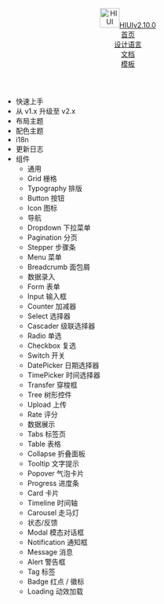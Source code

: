 <!DOCTYPE html><html lang="zh-CN"><head>
  <meta charset="UTF-8">
  <meta name="viewport" content="width=device-width, initial-scale=1.0">
  <meta http-equiv="X-UA-Compatible" content="ie=edge">
  <title>HIUI</title>
  <link rel="icon" href="/hiui/static/img/logo.png" type="image/x-icon">
  <!-- Global site tag (gtag.js) - Google Analytics -->
  <script async="" src="https://www.googletagmanager.com/gtag/js?id=UA-144480749-1"></script>
  <script>
    window.dataLayer = window.dataLayer || [];
    function gtag () {dataLayer.push(arguments);}
    gtag('js', new Date());
    gtag('config', 'UA-144480749-1');
  </script>
  <!-- Hotjar Tracking Code for https://xiaomi.github.io/hiui/ -->
  <script>
    ;(function(h, o, t, j, a, r) {
      h.hj =
        h.hj ||
        function() {
          ;(h.hj.q = h.hj.q || []).push(arguments)
        }
      h._hjSettings = { hjid: 1237124, hjsv: 6 }
      a = o.getElementsByTagName('head')[0]
      r = o.createElement('script')
      r.async = 1
      r.src = t + h._hjSettings.hjid + j + h._hjSettings.hjsv
      a.appendChild(r)
    })(window, document, 'https://static.hotjar.com/c/hotjar-', '.js?sv=')
  </script><script async="" src="https://static.hotjar.com/c/hotjar-1237124.js?sv=6"></script>
<link href="/hiui/styles.chunk.ab95a61e02ad34a9d990.css" rel="stylesheet"><link href="/hiui/styles.ab95a61e02ad34a9d990.css" rel="stylesheet"></head>
<body>
<div id="app"><div><div class="layout layout--classic layout--white layout--flat"><header class="layout__header header"><div class="logo"><a class="logo__link" href="/hiui/" title="HIUI"><img class="logo__img" src="/hiui/static/img/logo.png" alt="HIUI" height="40"><span class="logo__title">HIUI<span class="version">v2.10.0</span></span></a></div><div class="header__nav header__nav--right"><div class="header__nav-item"><a href="/hiui/zh-CN">首页</a></div><div class="header__nav-item"><a href="/hiui/zh-CN/designs/summarize">设计语言</a></div><div class="header__nav-item"><a href="/hiui/zh-CN/docs/quick-start">文档</a></div><div class="header__nav-item"><a href="/hiui/zh-CN/templates/portal">模板</a></div><div class="header__nav-item"><a href="https://github.com/XiaoMi/hiui"><i class="hi-fa fa-github"></i></a></div></div></header><div class="layout__body"><aside class="layout__sidebar sidebar "><div class="sidebar__wrapper"><ul class="sidebar__list"><li><div class="sidebar__item"><span class="sidebar__item-title"><span class="components-title">快速上手</span></span></div></li><li><div class="sidebar__item"><span class="sidebar__item-title"><span class="components-title">从 v1.x 升级至 v2.x</span></span></div></li><li><div class="sidebar__item"><span class="sidebar__item-title"><span class="components-title">布局主题</span></span></div></li><li><div class="sidebar__item"><span class="sidebar__item-title"><span class="components-title">配色主题</span></span></div></li><li><div class="sidebar__item"><span class="sidebar__item-title"><span class="components-title">i18n</span></span></div></li><li><div class="sidebar__item"><span class="sidebar__item-title"><span class="components-title">更新日志</span></span></div></li><li><div class="sidebar__item"><span class="sidebar__item-title"><span class="components-page">组件</span></span><i class="sidebar__item-toggle hi-icon icon-down"></i></div><ul class="sidebar__list sidebar__list--submenu sidebar__list--collapsed"><li><div class="sidebar__item sidebar__item--noaction"><span class="sidebar__item-title"><span class="components-title">通用</span></span></div></li><li><div class="sidebar__item"><span class="sidebar__item-title"><span class="components-page">Grid 栅格</span></span></div></li><li><div class="sidebar__item"><span class="sidebar__item-title"><span class="components-page">Typography 排版</span></span></div></li><li><div class="sidebar__item"><span class="sidebar__item-title"><span class="components-page">Button 按钮</span></span></div></li><li><div class="sidebar__item"><span class="sidebar__item-title"><span class="components-page">Icon 图标</span></span></div></li><li><div class="sidebar__item sidebar__item--noaction"><span class="sidebar__item-title"><span class="components-title">导航</span></span></div></li><li><div class="sidebar__item"><span class="sidebar__item-title"><span class="components-page">Dropdown 下拉菜单</span></span></div></li><li><div class="sidebar__item"><span class="sidebar__item-title"><span class="components-page">Pagination 分页</span></span></div></li><li><div class="sidebar__item"><span class="sidebar__item-title"><span class="components-page">Stepper 步骤条</span></span></div></li><li><div class="sidebar__item"><span class="sidebar__item-title"><span class="components-page">Menu 菜单</span></span></div></li><li><div class="sidebar__item"><span class="sidebar__item-title"><span class="components-page">Breadcrumb 面包屑</span></span></div></li><li><div class="sidebar__item sidebar__item--noaction"><span class="sidebar__item-title"><span class="components-title">数据录入</span></span></div></li><li><div class="sidebar__item"><span class="sidebar__item-title"><span class="components-page">Form 表单</span></span></div></li><li><div class="sidebar__item"><span class="sidebar__item-title"><span class="components-page">Input 输入框</span></span></div></li><li><div class="sidebar__item"><span class="sidebar__item-title"><span class="components-page">Counter 加减器</span></span></div></li><li><div class="sidebar__item"><span class="sidebar__item-title"><span class="components-page">Select 选择器</span></span></div></li><li><div class="sidebar__item"><span class="sidebar__item-title"><span class="components-page">Cascader 级联选择器</span></span></div></li><li><div class="sidebar__item"><span class="sidebar__item-title"><span class="components-page">Radio 单选</span></span></div></li><li><div class="sidebar__item"><span class="sidebar__item-title"><span class="components-page">Checkbox 复选</span></span></div></li><li><div class="sidebar__item"><span class="sidebar__item-title"><span class="components-page">Switch 开关</span></span></div></li><li><div class="sidebar__item"><span class="sidebar__item-title"><span class="components-page">DatePicker 日期选择器</span></span></div></li><li><div class="sidebar__item"><span class="sidebar__item-title"><span class="components-page">TimePicker 时间选择器</span></span></div></li><li><div class="sidebar__item"><span class="sidebar__item-title"><span class="components-page">Transfer 穿梭框</span></span></div></li><li><div class="sidebar__item"><span class="sidebar__item-title"><span class="components-page">Tree 树形控件</span></span></div></li><li><div class="sidebar__item"><span class="sidebar__item-title"><span class="components-page">Upload 上传</span></span></div></li><li><div class="sidebar__item"><span class="sidebar__item-title"><span class="components-page">Rate 评分</span></span></div></li><li><div class="sidebar__item sidebar__item--noaction"><span class="sidebar__item-title"><span class="components-title">数据展示</span></span></div></li><li><div class="sidebar__item"><span class="sidebar__item-title"><span class="components-page">Tabs 标签页</span></span></div></li><li><div class="sidebar__item"><span class="sidebar__item-title"><span class="components-page">Table 表格</span></span></div></li><li><div class="sidebar__item"><span class="sidebar__item-title"><span class="components-page">Collapse 折叠面板</span></span></div></li><li><div class="sidebar__item"><span class="sidebar__item-title"><span class="components-page">Tooltip 文字提示</span></span></div></li><li><div class="sidebar__item"><span class="sidebar__item-title"><span class="components-page">Popover 气泡卡片</span></span></div></li><li><div class="sidebar__item"><span class="sidebar__item-title"><span class="components-page">Progress 进度条</span></span></div></li><li><div class="sidebar__item"><span class="sidebar__item-title"><span class="components-page">Card 卡片</span></span></div></li><li><div class="sidebar__item"><span class="sidebar__item-title"><span class="components-page">Timeline 时间轴</span></span></div></li><li><div class="sidebar__item"><span class="sidebar__item-title"><span class="components-page">Carousel 走马灯</span></span></div></li><li><div class="sidebar__item sidebar__item--noaction"><span class="sidebar__item-title"><span class="components-title">状态/反馈</span></span></div></li><li><div class="sidebar__item"><span class="sidebar__item-title"><span class="components-page">Modal 模态对话框</span></span></div></li><li><div class="sidebar__item"><span class="sidebar__item-title"><span class="components-page">Notification 通知框</span></span></div></li><li><div class="sidebar__item"><span class="sidebar__item-title"><span class="components-page">Message 消息</span></span></div></li><li><div class="sidebar__item"><span class="sidebar__item-title"><span class="components-page">Alert 警告框</span></span></div></li><li><div class="sidebar__item"><span class="sidebar__item-title"><span class="components-page">Tag 标签</span></span></div></li><li><div class="sidebar__item"><span class="sidebar__item-title"><span class="components-page">Badge 红点 / 徽标</span></span></div></li><li><div class="sidebar__item"><span class="sidebar__item-title"><span class="components-page">Loading 动效加载</span></span></div></li></ul></li></ul></div><div class="siderbar__extend"></div><span class="sidebar__toggle"></span></aside><div class="layout__main layout__main--lr"><div class="layout__content"></div></div></div></div></div></div>
<script type="text/javascript" src="/hiui/vendors~main.chunk.js"></script><script type="text/javascript" src="/hiui/main.js"></script>

</body></html>
